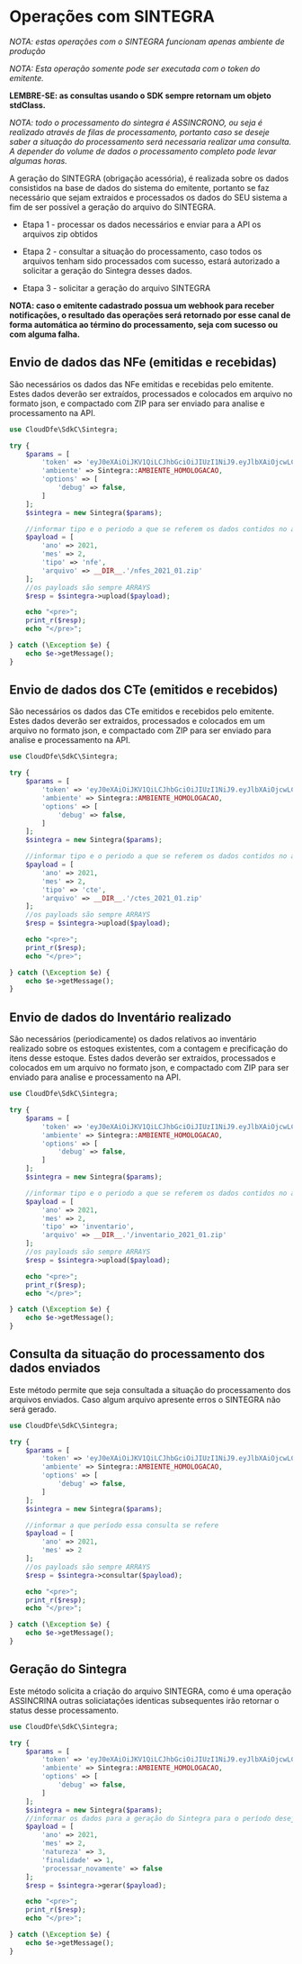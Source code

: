 # Operações com SINTEGRA

*NOTA: estas operações com o SINTEGRA funcionam apenas ambiente de produção*

*NOTA: Esta operação somente pode ser executada com o token do emitente.*

**LEMBRE-SE: as consultas usando o SDK sempre retornam um objeto stdClass.**

*NOTA: todo o processamento do sintegra é ASSINCRONO, ou seja é realizado através de filas de processamento, portanto caso se deseje saber a situação do processamento será necessaria realizar uma consulta. A depender do volume de dados o processamento completo pode levar algumas horas.*

A geração do SINTEGRA (obrigação acessória), é realizada sobre os dados consistidos na base de dados do sistema do emitente, portanto se faz necessário que sejam extraidos e processados os dados do SEU sistema a fim de ser possível a geração do arquivo do SINTEGRA.

- Etapa 1 - processar os dados necessários e enviar para a API os arquivos zip obtidos
        
- Etapa 2 - consultar a situação do processamento, caso todos os arquivos tenham sido processados com sucesso, estará autorizado a solicitar a geração do Sintegra desses dados. 

- Etapa 3 - solicitar a geração do arquivo SINTEGRA

**NOTA: caso o emitente cadastrado possua um webhook para receber notificações, o resultado das operações será retornado por esse canal de forma automática ao término do processamento, seja com sucesso ou com alguma falha.** 

## Envio de dados das NFe (emitidas e recebidas) 

São necessários os dados das NFe emitidas e recebidas pelo emitente.
Estes dados deverão ser extraídos, processados e colocados em arquivo no formato json, e compactado com ZIP para ser enviado para analise e processamento na API.

```php
use CloudDfe\SdkC\Sintegra;

try {
    $params = [
        'token' => 'eyJ0eXAiOiJKV1QiLCJhbGciOiJIUzI1NiJ9.eyJlbXAiOjcwLCJ1c3IiOiIyIiwidHAiOjIsImlhdCI6MTU4MDkzNzM3MH0.KvSUt2x8qcu4Rtp2XNTOINqR',
        'ambiente' => Sintegra::AMBIENTE_HOMOLOGACAO,
        'options' => [
            'debug' => false,
        ]
    ];
    $sintegra = new Sintegra($params);

    //informar tipo e o periodo a que se referem os dados contidos no arquivo zip
    $payload = [
        'ano' => 2021,
        'mes' => 2,
        'tipo' => 'nfe',
        'arquivo' => __DIR__.'/nfes_2021_01.zip'
    ];
    //os payloads são sempre ARRAYS
    $resp = $sintegra->upload($payload);

    echo "<pre>";
    print_r($resp);
    echo "</pre>";

} catch (\Exception $e) {
    echo $e->getMessage();
}

```


## Envio de dados dos CTe (emitidos e recebidos)

São necessários os dados das CTe emitidos e recebidos pelo emitente.
Estes dados deverão ser extraidos, processados e colocados em um arquivo no formato json, e compactado com ZIP para ser enviado para analise e processamento na API.

```php
use CloudDfe\SdkC\Sintegra;

try {
    $params = [
        'token' => 'eyJ0eXAiOiJKV1QiLCJhbGciOiJIUzI1NiJ9.eyJlbXAiOjcwLCJ1c3IiOiIyIiwidHAiOjIsImlhdCI6MTU4MDkzNzM3MH0.KvSUt2x8qcu4Rtp2XNTOINqR',
        'ambiente' => Sintegra::AMBIENTE_HOMOLOGACAO,
        'options' => [
            'debug' => false,
        ]
    ];
    $sintegra = new Sintegra($params);

    //informar tipo e o periodo a que se referem os dados contidos no arquivo zip
    $payload = [
        'ano' => 2021,
        'mes' => 2,
        'tipo' => 'cte',
        'arquivo' => __DIR__.'/ctes_2021_01.zip'
    ];
    //os payloads são sempre ARRAYS
    $resp = $sintegra->upload($payload);

    echo "<pre>";
    print_r($resp);
    echo "</pre>";

} catch (\Exception $e) {
    echo $e->getMessage();
}
``` 
## Envio de dados do Inventário realizado

São necessários (periodicamente) os dados relativos ao inventário realizado sobre os estoques existentes, com a contagem e precificação do itens desse estoque.
Estes dados deverão ser extraidos, processados e colocados em um arquivo no formato json, e compactado com ZIP para ser enviado para analise e processamento na API.

```php
use CloudDfe\SdkC\Sintegra;

try {
    $params = [
        'token' => 'eyJ0eXAiOiJKV1QiLCJhbGciOiJIUzI1NiJ9.eyJlbXAiOjcwLCJ1c3IiOiIyIiwidHAiOjIsImlhdCI6MTU4MDkzNzM3MH0.KvSUt2x8qcu4Rtp2XNTOINqR',
        'ambiente' => Sintegra::AMBIENTE_HOMOLOGACAO,
        'options' => [
            'debug' => false,
        ]
    ];
    $sintegra = new Sintegra($params);

    //informar tipo e o periodo a que se referem os dados contidos no arquivo zip
    $payload = [
        'ano' => 2021,
        'mes' => 2,
        'tipo' => 'inventario',
        'arquivo' => __DIR__.'/inventario_2021_01.zip'
    ];
    //os payloads são sempre ARRAYS
    $resp = $sintegra->upload($payload);

    echo "<pre>";
    print_r($resp);
    echo "</pre>";

} catch (\Exception $e) {
    echo $e->getMessage();
}
```

## Consulta da situação do processamento dos dados enviados

Este método permite que seja consultada a situação do processamento dos arquivos enviados. Caso algum arquivo apresente erros o SINTEGRA não será gerado.

```php
use CloudDfe\SdkC\Sintegra;

try {
    $params = [
        'token' => 'eyJ0eXAiOiJKV1QiLCJhbGciOiJIUzI1NiJ9.eyJlbXAiOjcwLCJ1c3IiOiIyIiwidHAiOjIsImlhdCI6MTU4MDkzNzM3MH0.KvSUt2x8qcu4Rtp2XNTOINqR',
        'ambiente' => Sintegra::AMBIENTE_HOMOLOGACAO,
        'options' => [
            'debug' => false,
        ]
    ];
    $sintegra = new Sintegra($params);

    //informar a que período essa consulta se refere
    $payload = [
        'ano' => 2021,
        'mes' => 2
    ];
    //os payloads são sempre ARRAYS
    $resp = $sintegra->consultar($payload);

    echo "<pre>";
    print_r($resp);
    echo "</pre>";

} catch (\Exception $e) {
    echo $e->getMessage();
}
```

## Geração do Sintegra

Este método solicita a criação do arquivo SINTEGRA, como é uma operação ASSINCRINA outras soliciatações identicas subsequentes irão retornar o status desse processamento.

```php
use CloudDfe\SdkC\Sintegra;

try {
    $params = [
        'token' => 'eyJ0eXAiOiJKV1QiLCJhbGciOiJIUzI1NiJ9.eyJlbXAiOjcwLCJ1c3IiOiIyIiwidHAiOjIsImlhdCI6MTU4MDkzNzM3MH0.KvSUt2x8qcu4Rtp2XNTOINqR',
        'ambiente' => Sintegra::AMBIENTE_HOMOLOGACAO,
        'options' => [
            'debug' => false,
        ]
    ];
    $sintegra = new Sintegra($params);
    //informar os dados para a geração do Sintegra para o período desejado
    $payload = [
        'ano' => 2021,
        'mes' => 2,
        'natureza' => 3,
        'finalidade' => 1,
        'processar_novamente' => false
    ];
    $resp = $sintegra->gerar($payload);

    echo "<pre>";
    print_r($resp);
    echo "</pre>";

} catch (\Exception $e) {
    echo $e->getMessage();
}
```
